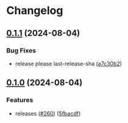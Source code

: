 # Changelog

## [0.1.1](https://github.com/vdbe/catppuccin-tmux/compare/v0.1.0...v0.1.1) (2024-08-04)


### Bug Fixes

* release please last-release-sha ([a7c30b2](https://github.com/vdbe/catppuccin-tmux/commit/a7c30b2c484a4c74663da69950963c844c6958e1))

## [0.1.0](https://github.com/catppuccin/tmux/compare/v0.0.1...v0.1.0) (2024-08-04)


### Features

* releases ([#260](https://github.com/catppuccin/tmux/issues/260)) ([5fbacdf](https://github.com/catppuccin/tmux/commit/5fbacdf3559cf4496eef02aead087b3bb715e570))
